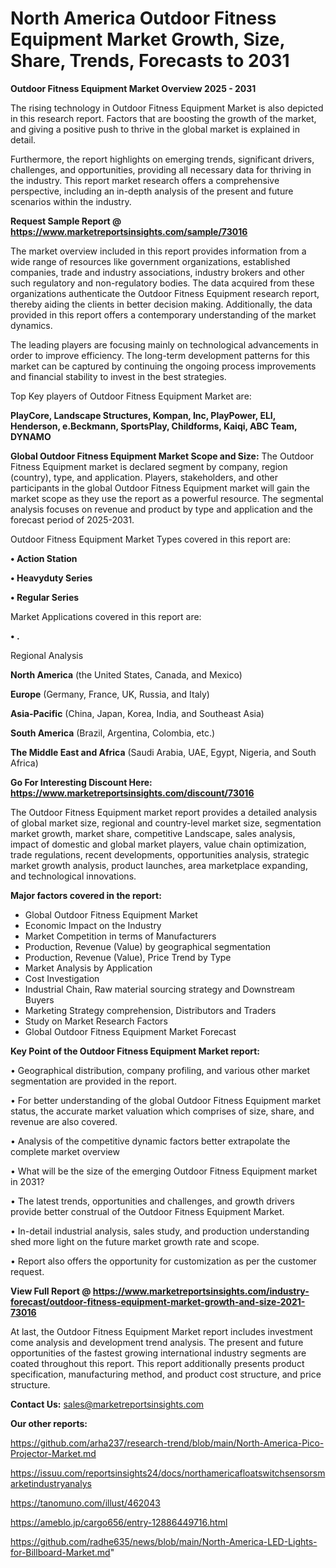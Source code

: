  # North America Outdoor Fitness Equipment Market Growth, Size, Share, Trends, Forecasts to 2031

<Strong> Outdoor Fitness Equipment Market Overview 2025 - 2031</strong>

The rising technology in Outdoor Fitness Equipment Market is also depicted in this research report. Factors that are boosting the growth of the market, and giving a positive push to thrive in the global market is explained in detail.

Furthermore, the report highlights on emerging trends, significant drivers, challenges, and opportunities, providing all necessary data for thriving in the industry. This report market research offers a comprehensive perspective, including an in-depth analysis of the present and future scenarios within the industry.

<strong>Request Sample Report @ <a href=https://www.marketreportsinsights.com/sample/73016>https://www.marketreportsinsights.com/sample/73016</a></strong>

The market overview included in this report provides information from a wide range of resources like government organizations, established companies, trade and industry associations, industry brokers and other such regulatory and non-regulatory bodies. The data acquired from these organizations authenticate the Outdoor Fitness Equipment research report, thereby aiding the clients in better decision making. Additionally, the data provided in this report offers a contemporary understanding of the market dynamics.

The leading players are focusing mainly on technological advancements in order to improve efficiency. The long-term development patterns for this market can be captured by continuing the ongoing process improvements and financial stability to invest in the best strategies.

Top Key players of Outdoor Fitness Equipment Market are:

<strong>PlayCore, Landscape Structures, Kompan, Inc, PlayPower, ELI, Henderson, e.Beckmann, SportsPlay, Childforms, Kaiqi, ABC Team, DYNAMO</strong>

<strong><b>Global Outdoor Fitness Equipment Market Scope and Size:</b></strong>
The Outdoor Fitness Equipment market is declared segment by company, region (country), type, and application. Players, stakeholders, and other participants in the global Outdoor Fitness Equipment market will gain the market scope as they use the report as a powerful resource. The segmental analysis focuses on revenue and product by type and application and the forecast period of 2025-2031.

Outdoor Fitness Equipment Market Types covered in this report are:

<strong>• Action Station

• Heavyduty Series

• Regular Series</strong>

Market Applications covered in this report are:

<strong>• .</strong> 

Regional Analysis

<strong>North America</strong> (the United States, Canada, and Mexico)

<strong>Europe</strong> (Germany, France, UK, Russia, and Italy)

<strong>Asia-Pacific</strong> (China, Japan, Korea, India, and Southeast Asia)

<strong>South America</strong> (Brazil, Argentina, Colombia, etc.)

<strong>The Middle East and Africa</strong> (Saudi Arabia, UAE, Egypt, Nigeria, and South Africa)

<strong>Go For Interesting Discount Here: <a href=https://www.marketreportsinsights.com/discount/73016>https://www.marketreportsinsights.com/discount/73016</a></strong>

The Outdoor Fitness Equipment market report provides a detailed analysis of global market size, regional and country-level market size, segmentation market growth, market share, competitive Landscape, sales analysis, impact of domestic and global market players, value chain optimization, trade regulations, recent developments, opportunities analysis, strategic market growth analysis, product launches, area marketplace expanding, and technological innovations.

<strong><b>Major factors covered in the report:</b></strong>
<ul>
  <li>Global Outdoor Fitness Equipment Market </li>
  <li>Economic Impact on the Industry</li>
  <li>Market Competition in terms of Manufacturers</li>
  <li>Production, Revenue (Value) by geographical segmentation</li>
  <li>Production, Revenue (Value), Price Trend by Type</li>
  <li>Market Analysis by Application</li>
  <li>Cost Investigation</li>
  <li>Industrial Chain, Raw material sourcing strategy and Downstream Buyers</li>
  <li>Marketing Strategy comprehension, Distributors and Traders</li>
  <li>Study on Market Research Factors</li>
  <li>Global Outdoor Fitness Equipment Market Forecast</li>
</ul>

<strong><b>Key Point of the Outdoor Fitness Equipment Market report:</b></strong>

• Geographical distribution, company profiling, and various other market segmentation are provided in the report.

• For better understanding of the global Outdoor Fitness Equipment market status, the accurate market valuation which comprises of size, share, and revenue are also covered.

• Analysis of the competitive dynamic factors better extrapolate the complete market overview

• What will be the size of the emerging Outdoor Fitness Equipment market in 2031?

• The latest trends, opportunities and challenges, and growth drivers provide better construal of the Outdoor Fitness Equipment Market.

• In-detail industrial analysis, sales study, and production understanding shed more light on the future market growth rate and scope.

• Report also offers the opportunity for customization as per the customer request.

<strong><b>View Full Report @ <a href=https://www.marketreportsinsights.com/industry-forecast/outdoor-fitness-equipment-market-growth-and-size-2021-73016>https://www.marketreportsinsights.com/industry-forecast/outdoor-fitness-equipment-market-growth-and-size-2021-73016</a></b></strong>


At last, the Outdoor Fitness Equipment Market report includes investment come analysis and development trend analysis. The present and future opportunities of the fastest growing international industry segments are coated throughout this report. This report additionally presents product specification, manufacturing method, and product cost structure, and price structure.

<strong>Contact Us:</strong>
sales@marketreportsinsights.com

<strong>Our other reports:</strong>

<a href=https://github.com/arha237/research-trend/blob/main/North-America-Pico-Projector-Market.md>https://github.com/arha237/research-trend/blob/main/North-America-Pico-Projector-Market.md</a>

<a href=https://issuu.com/reportsinsights24/docs/northamericafloatswitchsensorsmarketindustryanalys>https://issuu.com/reportsinsights24/docs/northamericafloatswitchsensorsmarketindustryanalys</a>

<a href=https://tanomuno.com/illust/462043>https://tanomuno.com/illust/462043</a>

<a href=https://ameblo.jp/cargo656/entry-12886449716.html>https://ameblo.jp/cargo656/entry-12886449716.html</a>

<a href=https://github.com/radhe635/news/blob/main/North-America-LED-Lights-for-Billboard-Market.md>https://github.com/radhe635/news/blob/main/North-America-LED-Lights-for-Billboard-Market.md</a>"
